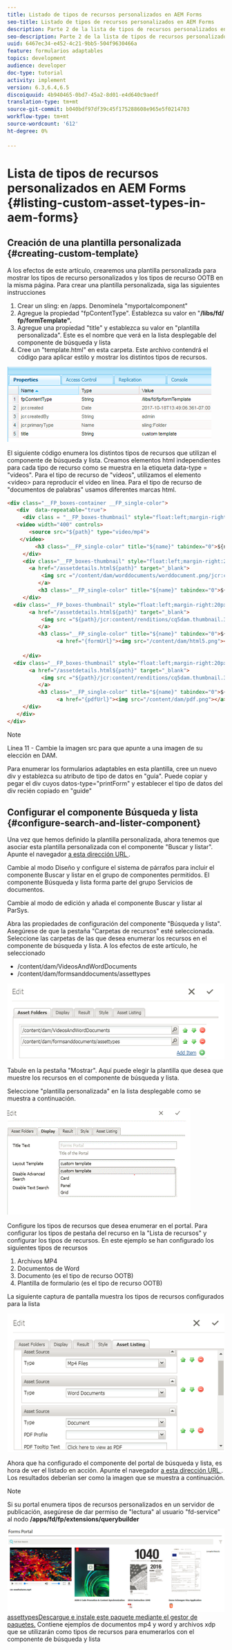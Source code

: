 ```yaml
---
title: Listado de tipos de recursos personalizados en AEM Forms
seo-title: Listado de tipos de recursos personalizados en AEM Forms
description: Parte 2 de la lista de tipos de recursos personalizados en AEM Forms
seo-description: Parte 2 de la lista de tipos de recursos personalizados en AEM Forms
uuid: 6467ec34-e452-4c21-9bb5-504f9630466a
feature: formularios adaptables
topics: development
audience: developer
doc-type: tutorial
activity: implement
version: 6.3,6.4,6.5
discoiquuid: 4b940465-0bd7-45a2-8d01-e4d640c9aedf
translation-type: tm+mt
source-git-commit: b040bdf97df39c45f175288608e965e5f0214703
workflow-type: tm+mt
source-wordcount: '612'
ht-degree: 0%

---
```



# Lista de tipos de recursos personalizados en AEM Forms {#listing-custom-asset-types-in-aem-forms}

## Creación de una plantilla personalizada {#creating-custom-template}


A los efectos de este artículo, crearemos una plantilla personalizada para mostrar los tipos de recurso personalizados y los tipos de recurso OOTB en la misma página. Para crear una plantilla personalizada, siga las siguientes instrucciones

1. Crear un sling: en /apps. Denomínela &quot;myportalcomponent&quot;
1. Agregue la propiedad &quot;fpContentType&quot;. Establezca su valor en &quot;**/libs/fd/ fp/formTemplate&quot;.**
1. Agregue una propiedad &quot;title&quot; y establezca su valor en &quot;plantilla personalizada&quot;. Este es el nombre que verá en la lista desplegable del componente de búsqueda y lista
1. Cree un &quot;template.html&quot; en esta carpeta. Este archivo contendrá el código para aplicar estilo y mostrar los distintos tipos de recursos.

![appsfolder](assets/appsfolder_.png)

El siguiente código enumera los distintos tipos de recursos que utilizan el componente de búsqueda y lista. Creamos elementos html independientes para cada tipo de recurso como se muestra en la etiqueta data-type = &quot;videos&quot;. Para el tipo de recurso de &quot;vídeos&quot;, utilizamos el elemento &lt;video> para reproducir el vídeo en línea. Para el tipo de recurso de &quot;documentos de palabras&quot; usamos diferentes marcas html.

```html
<div class="__FP_boxes-container __FP_single-color">
   <div  data-repeatable="true">
     <div class = "__FP_boxes-thumbnail" style="float:left;margin-right:20px;" data-type = "videos">
   <video width="400" controls>
       <source src="${path}" type="video/mp4">
    </video>
         <h3 class="__FP_single-color" title="${name}" tabindex="0">${name}</h3>
     </div>
     <div class="__FP_boxes-thumbnail" style="float:left;margin-right:20px;" data-type = "worddocuments">
       <a href="/assetdetails.html${path}" target="_blank">
           <img src ="/content/dam/worddocuments/worddocument.png/jcr:content/renditions/cq5dam.thumbnail.319.319.png"/>
          </a>
          <h3 class="__FP_single-color" title="${name}" tabindex="0">${name}</h3>
     </div>
  <div class="__FP_boxes-thumbnail" style="float:left;margin-right:20px;" data-type = "xfaForm">
       <a href="/assetdetails.html${path}" target="_blank">
           <img src ="${path}/jcr:content/renditions/cq5dam.thumbnail.319.319.png"/>
          </a>
          <h3 class="__FP_single-color" title="${name}" tabindex="0">${name}</h3>
                <a href="{formUrl}"><img src="/content/dam/html5.png"></a><p>

     </div>
  <div class="__FP_boxes-thumbnail" style="float:left;margin-right:20px;" data-type = "printForm">
       <a href="/assetdetails.html${path}" target="_blank">
           <img src ="${path}/jcr:content/renditions/cq5dam.thumbnail.319.319.png"/>
          </a>
          <h3 class="__FP_single-color" title="${name}" tabindex="0">${name}</h3>
                <a href="{pdfUrl}"><img src="/content/dam/pdf.png"></a><p>
     </div>
   </div>
</div>
```

>[!NOTE]
>
>Línea 11 - Cambie la imagen src para que apunte a una imagen de su elección en DAM.
>
>Para enumerar los formularios adaptables en esta plantilla, cree un nuevo div y establezca su atributo de tipo de datos en &quot;guía&quot;. Puede copiar y pegar el div cuyos datos-type=&quot;printForm&quot; y establecer el tipo de datos del div recién copiado en &quot;guide&quot;

## Configurar el componente Búsqueda y lista {#configure-search-and-lister-component}

Una vez que hemos definido la plantilla personalizada, ahora tenemos que asociar esta plantilla personalizada con el componente &quot;Buscar y listar&quot;. Apunte el navegador [a esta dirección URL ](http://localhost:4502/editor.html/content/AemForms/CustomPortal.html).

Cambie al modo Diseño y configure el sistema de párrafos para incluir el componente Buscar y listar en el grupo de componentes permitidos. El componente Búsqueda y lista forma parte del grupo Servicios de documentos.

Cambie al modo de edición y añada el componente Buscar y listar al ParSys.

Abra las propiedades de configuración del componente &quot;Búsqueda y lista&quot;. Asegúrese de que la pestaña &quot;Carpetas de recursos&quot; esté seleccionada. Seleccione las carpetas de las que desea enumerar los recursos en el componente de búsqueda y lista. A los efectos de este artículo, he seleccionado

* /content/dam/VideosAndWordDocuments
* /content/dam/formsanddocuments/assettypes

![assetfolder](assets/selectingassetfolders.png)

Tabule en la pestaña &quot;Mostrar&quot;. Aquí puede elegir la plantilla que desea que muestre los recursos en el componente de búsqueda y lista.

Seleccione &quot;plantilla personalizada&quot; en la lista desplegable como se muestra a continuación.

![searchandlister](assets/searchandlistercomponent.gif)

Configure los tipos de recursos que desea enumerar en el portal. Para configurar los tipos de pestaña del recurso en la &quot;Lista de recursos&quot; y configurar los tipos de recursos. En este ejemplo se han configurado los siguientes tipos de recursos

1. Archivos MP4
1. Documentos de Word
1. Documento (es el tipo de recurso OOTB)
1. Plantilla de formulario (es el tipo de recurso OOTB)

La siguiente captura de pantalla muestra los tipos de recursos configurados para la lista

![assettypes](assets/assettypes.png)

Ahora que ha configurado el componente del portal de búsqueda y lista, es hora de ver el listado en acción. Apunte el navegador [a esta dirección URL ](http://localhost:4502/content/AemForms/CustomPortal.html?wcmmode=disabled). Los resultados deberían ser como la imagen que se muestra a continuación.

>[!NOTE]
>
>Si su portal enumera tipos de recursos personalizados en un servidor de publicación, asegúrese de dar permiso de &quot;lectura&quot; al usuario &quot;fd-service&quot; al nodo **/apps/fd/fp/extensions/querybuilder**

![](assets/assettypeslistings.png)
[assettypesDescargue e instale este paquete mediante el gestor de paquetes.](assets/customassettypekt1.zip) Contiene ejemplos de documentos mp4 y word y archivos xdp que se utilizarán como tipos de recursos para enumerarlos con el componente de búsqueda y lista
